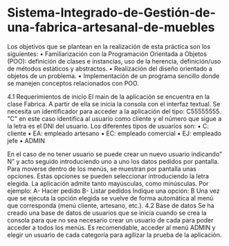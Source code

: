 # Sistema-Integrado-de-Gestión-de-una-fabrica-artesanal-de-muebles

Los objetivos que se plantean en la realización de esta práctica son los siguientes:
• Familiarización con la Programación Orientada a Objetos (POO): definición de clases e instancias, uso
de la herencia, definición/uso de métodos estáticos y abstractos.
• Realización del diseño orientado a objetos de un problema.
• Implementación de un programa sencillo donde se manejen conceptos relacionados con POO.

4.1 Requerimientos de inicio
El main de la aplicación se encuentra en la clase Fabrica. A partir de ella se inicia la
consola con el interfaz textual. Se necesita un identificador para acceder a la aplicación
del tipo: C55555555. "C" en este caso identifica al usuario como cliente y el número que
sigue a la letra es el DNI del usuario.
Los diferentes tipos de usuarios son:
▪ C: cliente
▪ EA: empleado artesano
▪ EC: empleado comercial
▪ EJ: empleado jefe
▪ ADMIN

En el caso de no tener usuario se puede crear un nuevo usuario indicando” N” y acto
seguido introduciendo uno a uno los datos pedidos por pantalla.
Para moverse dentro de los menús, se muestran por pantalla unas opciones. Estas
opciones se pueden seleccionar introduciendo la letra elegida. La aplicación admite
tanto mayúsculas, como minúsculas.
Por ejemplo:
A- Hacer pedido
B- Listar pedidos
Indique una opción: B
Una vez que se ejecuta la opción elegida se vuelve de forma automática al menú que
corresponda (menú cliente, artesano, etc.).
4.2 Base de datos
Se ha creado una base de datos de usuarios que se inicia cuando se crea la consola
para que no sea necesario crear un usuario de cada para poder acceder a todos los
menús.
Es recomendable, acceder al menú ADMIN y elegir un usuario de cada categoría para
agilizar la prueba de la aplicación.
